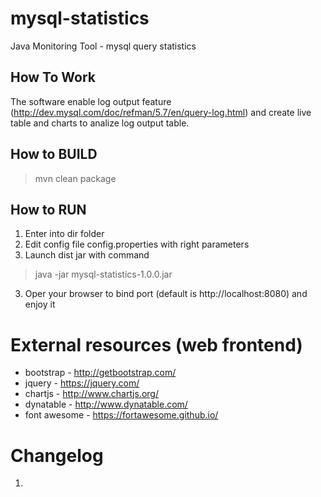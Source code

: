 # mysql-statistics

Java Monitoring Tool - mysql query statistics

## How To Work

The software enable log output feature (http://dev.mysql.com/doc/refman/5.7/en/query-log.html) and create live table and charts to analize log output table.

## How to BUILD

> mvn clean package

## How to RUN
1. Enter into dir folder
1. Edit config file config.properties with right parameters 
2. Launch dist jar with command 
> java -jar mysql-statistics-1.0.0.jar
3. Oper your browser to bind port (default is http://localhost:8080) and enjoy it

# External resources (web frontend)

* bootstrap - http://getbootstrap.com/
* jquery - https://jquery.com/
* chartjs - http://www.chartjs.org/
* dynatable - http://www.dynatable.com/
* font awesome - https://fortawesome.github.io/

# Changelog

1. 